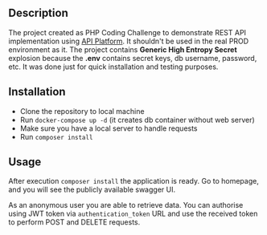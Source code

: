 ## Description

The project created as PHP Coding Challenge to demonstrate REST API implementation
using <a href="https://api-platform.com">API Platform</a>. It shouldn't be used
in the real PROD environment as it. The project contains **Generic High Entropy 
Secret** explosion because the **.env** contains secret keys, db
username, password, etc. It was done just for quick installation and testing purposes.

## Installation
- Clone the repository to local machine
- Run `docker-compose up -d` (it creates db container without web server)
- Make sure you have a local server to handle requests
- Run `composer install`

## Usage
After execution `composer install` the application is ready. Go to homepage, 
and you will see the publicly available swagger UI.

As an anonymous user you are able to retrieve data. You can authorise using
JWT token via `authentication_token` URL and use the received token to perform 
POST and DELETE requests.
